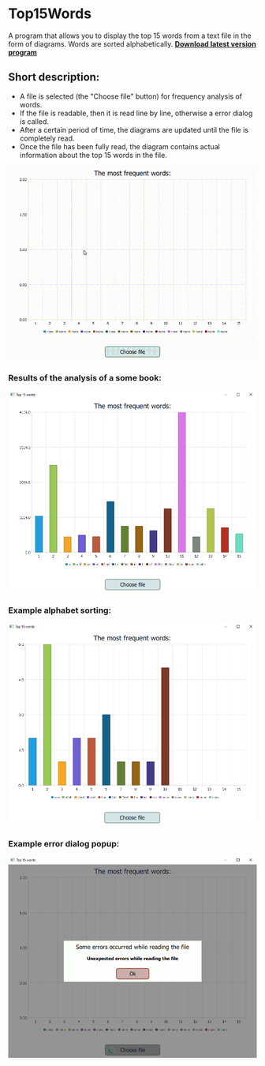 # Top15Words
A program that allows you to display the top 15 words from a text file in the form of diagrams. Words are sorted alphabetically.
**[Download latest version program](release/Top15WordsRelease.exe)**

## Short description:
- A file is selected (the "Choose file" button) for frequency analysis of words.
- If the file is readable, then it is read line by line, otherwise a error  dialog is called.
- After a certain period of time, the diagrams are updated until the file is completely read.
- Once the file has been fully read, the diagram contains actual information about the top 15 words in the file.

![til](screens/demonstration.gif)

### Results of the analysis of a some book:
![Alt text](screens/book.PNG?raw=true "Results of the analysis of a some book")

### Example alphabet sorting:
![Alt text](screens/alphabet_sorting.PNG?raw=true "Example alphabet sorting")

### Example error dialog popup:
![Alt text](screens/execptions.PNG?raw=true "Example error dialog popup")
